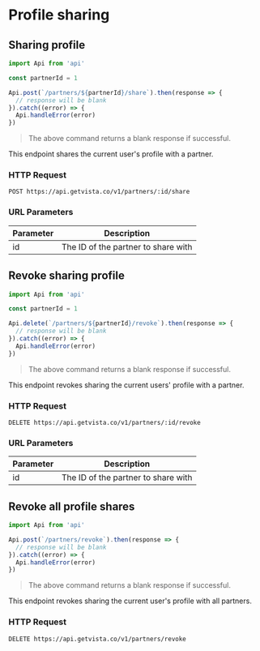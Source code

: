 # Profile sharing

## Sharing profile

```javascript
import Api from 'api'

const partnerId = 1

Api.post(`/partners/${partnerId}/share`).then(response => {
  // response will be blank
}).catch((error) => {
  Api.handleError(error)
})
```

> The above command returns a blank response if successful.

This endpoint shares the current user's profile with a partner.

### HTTP Request

`POST https://api.getvista.co/v1/partners/:id/share`

### URL Parameters

Parameter | Description
--------- | -----------
id | The ID of the partner to share with

## Revoke sharing profile

```javascript
import Api from 'api'

const partnerId = 1

Api.delete(`/partners/${partnerId}/revoke`).then(response => {
  // response will be blank
}).catch((error) => {
  Api.handleError(error)
})
```

> The above command returns a blank response if successful.

This endpoint revokes sharing the current users' profile with a partner.

### HTTP Request

`DELETE https://api.getvista.co/v1/partners/:id/revoke`

### URL Parameters

Parameter | Description
--------- | -----------
id | The ID of the partner to share with

## Revoke all profile shares

```javascript
import Api from 'api'

Api.post(`/partners/revoke`).then(response => {
  // response will be blank
}).catch((error) => {
  Api.handleError(error)
})
```

> The above command returns a blank response if successful.

This endpoint revokes sharing the current user's profile with all partners.

### HTTP Request

`DELETE https://api.getvista.co/v1/partners/revoke`
